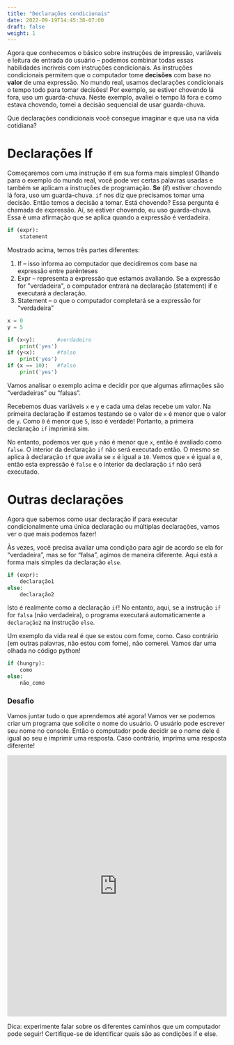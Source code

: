 ```yaml
---
title: "Declarações condicionais"
date: 2022-09-19T14:45:38-07:00
draft: false
weight: 1
---
```


Agora que conhecemos o básico sobre instruções de impressão, variáveis ​​e leitura de entrada do usuário – podemos combinar todas essas habilidades incríveis com instruções condicionais. As instruções condicionais permitem que o computador tome **decisões** com base no **valor** de uma expressão. No mundo real, usamos declarações condicionais o tempo todo para tomar decisões! Por exemplo, se estiver chovendo lá fora, uso um guarda-chuva. Neste exemplo, avaliei o tempo lá fora e como estava chovendo, tomei a decisão sequencial de usar guarda-chuva.

Que declarações condicionais você consegue imaginar e que usa na vida cotidiana?

# Declarações If

Começaremos com uma instrução if em sua forma mais simples! Olhando para o exemplo do mundo real, você pode ver certas palavras usadas e também se aplicam a instruções de programação. **Se** (if) estiver chovendo lá fora, uso um guarda-chuva. `if` nos diz que precisamos tomar uma decisão. Então temos a decisão a tomar. Está chovendo? Essa pergunta é chamada de expressão. Aí, se estiver chovendo, eu uso guarda-chuva. Essa é uma afirmação que se aplica quando a expressão é verdadeira.

```python
if (expr):
    statement
```


Mostrado acima, temos três partes diferentes:

1. If – isso informa ao computador que decidiremos com base na expressão entre parênteses
2. Expr – representa a expressão que estamos avaliando. Se a expressão for "verdadeira", o computador entrará na declaração (statement) if e executará a declaração.
3. Statement – o que o computador completará se a expressão for “verdadeira”

```python
x = 0
y = 5

if (x<y):       #verdadeiro
    print('yes')
if (y<x):       #falso
    print('yes')
if (x == 10):   #falso
    print('yes')
```

Vamos analisar o exemplo acima e decidir por que algumas afirmações são “verdadeiras” ou “falsas”.

Recebemos duas variáveis ​​`x` e `y` e cada uma delas recebe um valor. Na primeira declaração if estamos testando se o valor de `x` é menor que o valor de `y`. Como `0` é menor que `5`, isso é verdade! Portanto, a primeira declaração `if` imprimirá sim.

No entanto, podemos ver que `y` não é menor que `x`, então é avaliado como `false`. O interior da declaração `if` não será executado então. O mesmo se aplica à declaração `if` que avalia se `x` é igual a `10`. Vemos que `x` é igual a `0`, então esta expressão é `false` e ​​o interior da declaração `if` não será executado.

# Outras declarações

Agora que sabemos como usar declaração if para executar condicionalmente uma única declaração ou múltiplas declarações, vamos ver o que mais podemos fazer!

Às vezes, você precisa avaliar uma condição para agir de acordo se ela for “verdadeira”, mas se for “falsa”, agimos de maneira diferente. Aqui está a forma mais simples da declaração `else`.

```python
if (expr):
    declaração1
else: 
    declaração2
```    

Isto é realmente como a declaração `if`! No entanto, aqui, se a instrução `if` for `falsa` (não verdadeira), o programa executará automaticamente a `declaração2` na instrução `else`.

Um exemplo da vida real é que se estou com fome, como. Caso contrário (em outras palavras, não estou com fome), não comerei. Vamos dar uma olhada no código python!

```python
if (hungry):
    como
else:
    não_como
```

### Desafio

Vamos juntar tudo o que aprendemos até agora! Vamos ver se podemos criar um programa que solicite o nome do usuário. O usuário pode escrever seu nome no console. Então o computador pode decidir se o nome dele é igual ao seu e imprimir uma resposta. Caso contrário, imprima uma resposta diferente!

<iframe src="https://trinket.io/embed/python/b238d85d0d" width="100%" height="600" frameborder="0" marginwidth="0" marginheight="0" allowfullscreen></iframe>

Dica: experimente falar sobre os diferentes caminhos que um computador pode seguir! Certifique-se de identificar quais são as condições if e else.

